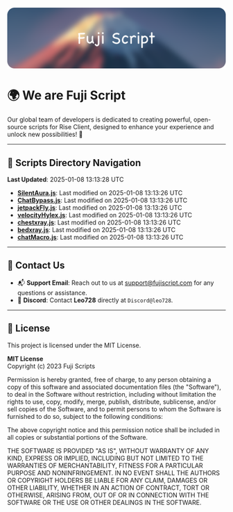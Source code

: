 ![Banner](.github/b.webp)

# 🌍 **We are Fuji Script**

Our global team of developers is dedicated to creating powerful, open-source scripts for Rise Client, designed to enhance your experience and unlock new possibilities! 🌟

---
<!-- SCRIPTS_NAVIGATION_START -->
## 📂 **Scripts Directory Navigation**

**Last Updated**: 2025-01-08 13:13:28 UTC

- **[SilentAura.js](scripts/SilentAura.js)**: Last modified on 2025-01-08 13:13:26 UTC
- **[ChatBypass.js](scripts/ChatBypass.js)**: Last modified on 2025-01-08 13:13:26 UTC
- **[jetpackFly.js](scripts/jetpackFly.js)**: Last modified on 2025-01-08 13:13:26 UTC
- **[velocityHylex.js](scripts/velocityHylex.js)**: Last modified on 2025-01-08 13:13:26 UTC
- **[chestxray.js](scripts/chestxray.js)**: Last modified on 2025-01-08 13:13:26 UTC
- **[bedxray.js](scripts/bedxray.js)**: Last modified on 2025-01-08 13:13:26 UTC
- **[chatMacro.js](scripts/chatMacro.js)**: Last modified on 2025-01-08 13:13:26 UTC

<!-- SCRIPTS_NAVIGATION_END -->

---

## 💬 **Contact Us**  
- 📬 **Support Email**: Reach out to us at [support@fujiscript.com](mailto:support@fujiscript.com) for any questions or assistance.  
- 💬 **Discord**: Contact **Leo728** directly at `Discord@leo728`.

---

## 📜 **License**

This project is licensed under the MIT License.  

**MIT License**  
Copyright (c) 2023 Fuji Scripts  

Permission is hereby granted, free of charge, to any person obtaining a copy of this software and associated documentation files (the "Software"), to deal in the Software without restriction, including without limitation the rights to use, copy, modify, merge, publish, distribute, sublicense, and/or sell copies of the Software, and to permit persons to whom the Software is furnished to do so, subject to the following conditions:  

The above copyright notice and this permission notice shall be included in all copies or substantial portions of the Software.  

THE SOFTWARE IS PROVIDED "AS IS", WITHOUT WARRANTY OF ANY KIND, EXPRESS OR IMPLIED, INCLUDING BUT NOT LIMITED TO THE WARRANTIES OF MERCHANTABILITY, FITNESS FOR A PARTICULAR PURPOSE AND NONINFRINGEMENT. IN NO EVENT SHALL THE AUTHORS OR COPYRIGHT HOLDERS BE LIABLE FOR ANY CLAIM, DAMAGES OR OTHER LIABILITY, WHETHER IN AN ACTION OF CONTRACT, TORT OR OTHERWISE, ARISING FROM, OUT OF OR IN CONNECTION WITH THE SOFTWARE OR THE USE OR OTHER DEALINGS IN THE SOFTWARE.  
